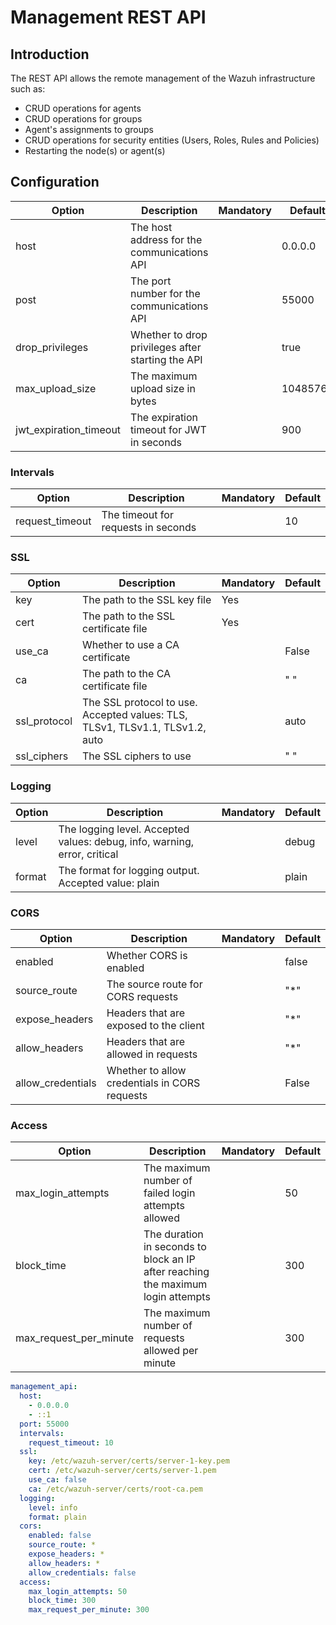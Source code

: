 # Management REST API

## Introduction

The REST API allows the remote management of the Wazuh infrastructure such as:
 - CRUD operations for agents
 - CRUD operations for groups
 - Agent's assignments to groups
 - CRUD operations for security entities (Users, Roles, Rules and Policies)
 - Restarting the node(s) or agent(s)

 ## Configuration

| Option | Description | Mandatory | Default |
|--------|-------------|-----------|---------|
| host | The host address for the communications API |  | 0.0.0.0 |
| post | The port number for the communications API |  | 55000 |
| drop_privileges | Whether to drop privileges after starting the API | | true |
| max_upload_size | The maximum upload size in bytes | | 10485760 |
| jwt_expiration_timeout | The expiration timeout for JWT in seconds | | 900 |

### Intervals

| Option | Description | Mandatory | Default |
|--------|-------------|-----------|---------|
| request_timeout | The timeout for requests in seconds |  | 10 |

### SSL

| Option | Description | Mandatory | Default |
|--------|-------------|-----------|---------|
| key | The path to the SSL key file | Yes |  |
| cert | The path to the SSL certificate file | Yes |  |
| use_ca | Whether to use a CA certificate |  | False |
| ca | The path to the CA certificate file |  | " " |
| ssl_protocol | The SSL protocol to use. Accepted values: TLS, TLSv1, TLSv1.1, TLSv1.2, auto |  | auto |
| ssl_ciphers | The SSL ciphers to use |  | " " |

### Logging

| Option | Description | Mandatory | Default |
|--------|-------------|-----------|---------|
| level | The logging level. Accepted values: debug, info, warning, error, critical |  | debug |
| format | The format for logging output. Accepted value: plain |  | plain |

### CORS

| Option | Description | Mandatory | Default |
|--------|-------------|-----------|---------|
| enabled | Whether CORS is enabled |  | false |
| source_route | The source route for CORS requests |  | "*" |
| expose_headers | Headers that are exposed to the client | | "*" |
| allow_headers | Headers that are allowed in requests | | "*" |
| allow_credentials | Whether to allow credentials in CORS requests | | False |

### Access

| Option | Description | Mandatory | Default |
|--------|-------------|-----------|---------|
| max_login_attempts | The maximum number of failed login attempts allowed | | 50 |
| block_time | The duration in seconds to block an IP after reaching the maximum login attempts | | 300 |
| max_request_per_minute | The maximum number of requests allowed per minute | | 300 |

```yaml
management_api:
  host:
    - 0.0.0.0
    - ::1
  port: 55000
  intervals:
    request_timeout: 10
  ssl:
    key: /etc/wazuh-server/certs/server-1-key.pem
    cert: /etc/wazuh-server/certs/server-1.pem
    use_ca: false
    ca: /etc/wazuh-server/certs/root-ca.pem
  logging:
    level: info
    format: plain
  cors:
    enabled: false
    source_route: *
    expose_headers: *
    allow_headers: *
    allow_credentials: false
  access:
    max_login_attempts: 50
    block_time: 300
    max_request_per_minute: 300
```